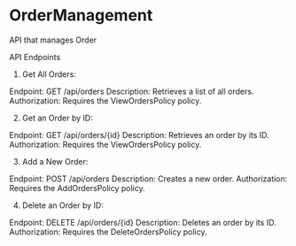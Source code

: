 # OrderManagement
API that manages Order

API Endpoints

1) Get All Orders:

Endpoint: GET /api/orders
Description: Retrieves a list of all orders. Authorization: Requires the ViewOrdersPolicy policy.

2) Get an Order by ID:

Endpoint: GET /api/orders/{id}
Description: Retrieves an order by its ID. Authorization: Requires the ViewOrdersPolicy policy.

3) Add a New Order:

Endpoint: POST /api/orders
Description: Creates a new order. Authorization: Requires the AddOrdersPolicy policy.

4) Delete an Order by ID:

Endpoint: DELETE /api/orders/{id}
Description: Deletes an order by its ID. Authorization: Requires the DeleteOrdersPolicy policy.
